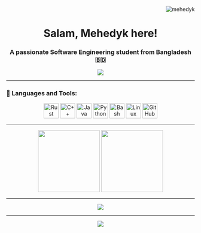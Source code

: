 <!-- Profile Views -->
<p align="right">
  <img src="https://komarev.com/ghpvc/?username=mehedyk&label=Profile+views&color=0e75b6&style=flat" alt="mehedyk" />
</p>

<!-- Greetings -->
<h1 align="center">Salam, Mehedyk here!</h1>
<h3 align="center">A passionate Software Engineering student from Bangladesh 🇧🇩</h3>

<!-- Typing animation -->
<p align="center">
  <img src="https://readme-typing-svg.demolab.com?font=Fira+Code&weight=500&size=22&pause=1000&color=00FF99&center=true&vCenter=true&width=600&lines=Software+Engineering+Student;Tool+Builder+%7C+Problem+Solver;Rust+%7C+C%2B%2B+%7C+Java+%7C+Bash;Always+in+build+mode..." />
</p>

---

<!-- Languages and Tools -->
### 🧰 Languages and Tools:
<p align="center">
  <img src="https://cdn.jsdelivr.net/gh/devicons/devicon/icons/rust/rust-plain.svg" width="40" alt="Rust" />
  <img src="https://cdn.jsdelivr.net/gh/devicons/devicon/icons/cplusplus/cplusplus-original.svg" width="40" alt="C++" />
  <img src="https://cdn.jsdelivr.net/gh/devicons/devicon/icons/java/java-original.svg" width="40" alt="Java" />
  <img src="https://cdn.jsdelivr.net/gh/devicons/devicon/icons/python/python-original.svg" width="40" alt="Python" />
  <img src="https://cdn.jsdelivr.net/gh/devicons/devicon/icons/bash/bash-original.svg" width="40" alt="Bash" />
  <img src="https://cdn.jsdelivr.net/gh/devicons/devicon/icons/linux/linux-original.svg" width="40" alt="Linux" />
  <img src="https://cdn.jsdelivr.net/gh/devicons/devicon/icons/github/github-original.svg" width="40" alt="GitHub" />
</p>

---

<!-- GitHub Stats and Streaks -->
<p align="center">
  <img src="https://github-readme-stats.vercel.app/api?username=mehedyk&show_icons=true&theme=radical&hide_border=true" height="165" />
  <img src="https://github-readme-streak-stats.herokuapp.com?user=mehedyk&theme=radical&hide_border=true" height="165" />
</p>

---

<!-- Cool animated activity graph -->
<p align="center">
  <img src="https://github-readme-activity-graph.vercel.app/graph?username=mehedyk&theme=tokyo-night&area=true&hide_border=true" />
</p>

---

<!-- Trophies -->
<p align="center">
  <img src="https://github-profile-trophy.vercel.app/?username=mehedyk&theme=darkhub&no-bg=true&no-frame=true&margin-w=5" />
</p>
